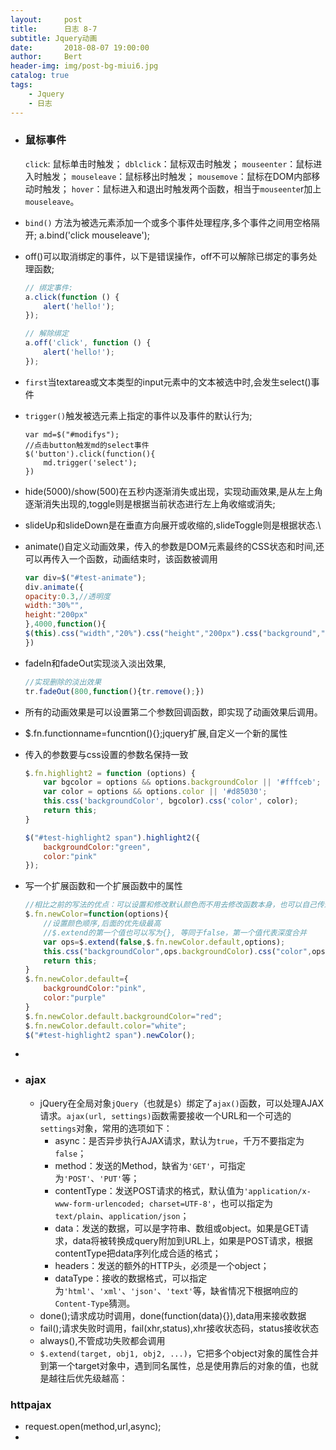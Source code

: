 ```yaml
---
layout:     post
title:      日志 8-7
subtitle: Jquery动画
date:       2018-08-07 19:00:00
author:     Bert
header-img: img/post-bg-miui6.jpg
catalog: true
tags:
    - Jquery
    - 日志
---
```


- ### 鼠标事件

  `click`: 鼠标单击时触发； `dblclick`：鼠标双击时触发； `mouseenter`：鼠标进入时触发； `mouseleave`：鼠标移出时触发； `mousemove`：鼠标在DOM内部移动时触发； `hover`：鼠标进入和退出时触发两个函数，相当于`mouseente`r加上`mouseleave`。

- `bind()` 方法为被选元素添加一个或多个事件处理程序,多个事件之间用空格隔开;
  a.bind('click mouseleave');

- off()可以取消绑定的事件，以下是错误操作，off不可以解除已绑定的事务处理函数;

  ```js
  // 绑定事件:
  a.click(function () {
      alert('hello!');
  });
  
  // 解除绑定
  a.off('click', function () {
      alert('hello!');
  });
  ```

- `first`当textarea或文本类型的input元素中的文本被选中时,会发生select()事件

- `trigger()`触发被选元素上指定的事件以及事件的默认行为;

  ```
  var md=$("#modifys");
  //点击button触发md的select事件
  $('button').click(function(){
      md.trigger('select');
  })
  ```

- hide(5000)/show(500)在五秒内逐渐消失或出现，实现动画效果,是从左上角逐渐消失出现的,toggle则是根据当前状态进行左上角收缩或消失;

- slideUp和slideDown是在垂直方向展开或收缩的,slideToggle则是根据状态.\

- animate()自定义动画效果，传入的参数是DOM元素最终的CSS状态和时间,还可以再传入一个函数，动画结束时，该函数被调用

  ```js
  var div=$("#test-animate");
  div.animate({
  opacity:0.3,//透明度
  width:"30%"",
  height:"200px"
  },4000,function(){
  $(this).css("width","20%").css("height","200px").css("background","red");
  })
  ```

- fadeIn和fadeOut实现淡入淡出效果,

  ```js
  //实现删除的淡出效果
  tr.fadeOut(800,function(){tr.remove();})
  ```

- 所有的动画效果是可以设置第二个参数回调函数，即实现了动画效果后调用。

- $.fn.functionname=funcntion(){};jquery扩展,自定义一个新的属性

- 传入的参数要与css设置的参数名保持一致

  ```js
  $.fn.highlight2 = function (options) {
      var bgcolor = options && options.backgroundColor || '#fffceb';
      var color = options && options.color || '#d85030';
      this.css('backgroundColor', bgcolor).css('color', color);
      return this;
  }
  
  $("#test-highlight2 span").highlight2({
      backgroundColor:"green",
      color:"pink"
  });
  
  ```

- 写一个扩展函数和一个扩展函数中的属性

  ```js
  //相比之前的写法的优点：可以设置和修改默认颜色而不用去修改函数本身，也可以自己传递参数
  $.fn.newColor=function(options){
      //设置颜色顺序,后面的优先级最高
      //$.extend的第一个值也可以写为{}, 等同于false，第一个值代表深度合并
      var ops=$.extend(false,$.fn.newColor.default,options);
      this.css("backgroundColor",ops.backgroundColor).css("color",ops.color);
      return this;
  }
  $.fn.newColor.default={
      backgroundColor:"pink",
      color:"purple"
  }
  $.fn.newColor.default.backgroundColor="red";
  $.fn.newColor.default.color="white";
  $("#test-highlight2 span").newColor();
  
  
  ```

- 

- ### ajax

  - jQuery在全局对象`jQuery`（也就是`$`）绑定了`ajax()`函数，可以处理AJAX请求。`ajax(url, settings)`函数需要接收一个URL和一个可选的`settings`对象，常用的选项如下：
    - async：是否异步执行AJAX请求，默认为`true`，千万不要指定为`false`；
    - method：发送的Method，缺省为`'GET'`，可指定为`'POST'`、`'PUT'`等；
    - contentType：发送POST请求的格式，默认值为`'application/x-www-form-urlencoded; charset=UTF-8'`，也可以指定为`text/plain`、`application/json`；
    - data：发送的数据，可以是字符串、数组或object。如果是GET请求，data将被转换成query附加到URL上，如果是POST请求，根据contentType把data序列化成合适的格式；
    - headers：发送的额外的HTTP头，必须是一个object；
    - dataType：接收的数据格式，可以指定为`'html'`、`'xml'`、`'json'`、`'text'`等，缺省情况下根据响应的`Content-Type`猜测。
  - done();请求成功时调用，done(function(data){}),data用来接收数据
  - fail();请求失败时调用，fail(xhr,status),xhr接收状态码，status接收状态
  - always(),不管成功失败都会调用
  - `$.extend(target, obj1, obj2, ...)`，它把多个object对象的属性合并到第一个target对象中，遇到同名属性，总是使用靠后的对象的值，也就是越往后优先级越高：

### httpajax

- request.open(method,url,async);
- 